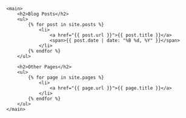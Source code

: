 <!DOCTYPE html>
<html lang="en">
<head>
    <meta charset="UTF-8">
    <meta name="viewport" content="width=device-width, initial-scale=1.0">
    <title>My Blog</title>
</head>
<body>

    <main>
        <h2>Blog Posts</h2>
        <ul>
            {% for post in site.posts %}
                <li>
                    <a href="{{ post.url }}">{{ post.title }}</a>
                    <span>{{ post.date | date: "%B %d, %Y" }}</span>
                </li>
            {% endfor %}
        </ul>

        <h2>Other Pages</h2>
        <ul>
            {% for page in site.pages %}
                <li>
                    <a href="{{ page.url }}">{{ page.title }}</a>
                </li>
            {% endfor %}
        </ul>
    </main>

</body>
</html>
